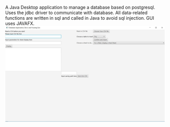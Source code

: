 A Java Desktop application to manage a database based on postgresql.
Uses the jdbc driver to communicate with database.
All data-related functions are written in sql and called in Java to avoid sql injection.
GUI uses JAVAFX.
![solarized palette](./gui_example.jpg)
